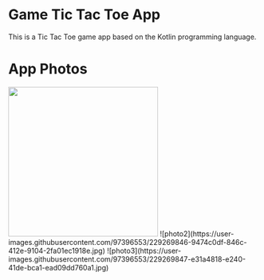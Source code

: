 # Game Tic Tac Toe App
This is a Tic Tac Toe game app based on the Kotlin programming language.
# App Photos

<img src="https://user-images.githubusercontent.com/97396553/229269848-d22b5f10-363a-4b6e-8636-525b3b9c9c35.jpg" width="300px">
![photo2](https://user-images.githubusercontent.com/97396553/229269846-9474c0df-846c-412e-9104-2fa01ec1918e.jpg)
![photo3](https://user-images.githubusercontent.com/97396553/229269847-e31a4818-e240-41de-bca1-ead09dd760a1.jpg)
